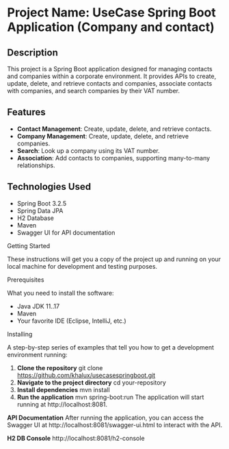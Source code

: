# Project Name: UseCase Spring Boot Application (Company and contact)

## Description

This project is a Spring Boot application designed for managing contacts and companies within a corporate environment. It provides APIs to create, update, delete, and retrieve contacts and companies, associate contacts with companies, and search companies by their VAT number.

## Features

- **Contact Management**: Create, update, delete, and retrieve contacts.
- **Company Management**: Create, update, delete, and retrieve companies.
- **Search**: Look up a company using its VAT number.
- **Association**: Add contacts to companies, supporting many-to-many relationships.

## Technologies Used

- Spring Boot 3.2.5
- Spring Data JPA
- H2 Database
- Maven
- Swagger UI for API documentation

Getting Started

These instructions will get you a copy of the project up and running on your local machine for development and testing purposes.

Prerequisites

What you need to install the software:

- Java JDK 11..17
- Maven
- Your favorite IDE (Eclipse, IntelliJ, etc.)

Installing

A step-by-step series of examples that tell you how to get a development environment running:

1. **Clone the repository**
   git clone https://github.com/khalux/usecasespringboot.git
2. **Navigate to the project directory**
cd your-repository
3. **Install dependencies**
	mvn install
4. **Run the application**
   mvn spring-boot:run
   The application will start running at http://localhost:8081.

**API Documentation**
After running the application, you can access the Swagger UI at http://localhost:8081/swagger-ui.html to interact with the API.

**H2 DB Console**
http://localhost:8081/h2-console
